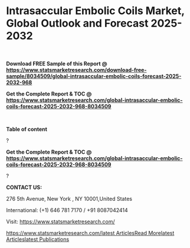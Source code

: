 <h1>Intrasaccular Embolic Coils Market, Global Outlook and Forecast 2025-2032</h1><br/><p><strong>Download FREE Sample of this Report @ <a href="https://www.statsmarketresearch.com/download-free-sample/8034509/global-intrasaccular-embolic-coils-forecast-2025-2032-968">https://www.statsmarketresearch.com/download-free-sample/8034509/global-intrasaccular-embolic-coils-forecast-2025-2032-968</a></strong></p>
 
 
 
 <div><b>Get the Complete Report & TOC @ <a href="https://www.statsmarketresearch.com/global-intrasaccular-embolic-coils-forecast-2025-2032-968-8034509">https://www.statsmarketresearch.com/global-intrasaccular-embolic-coils-forecast-2025-2032-968-8034509</a></b></div>
 
 
 
 <p><br />
 
 <b>Table of content</b></p>
 
 
 
 <p>? </p>
 
 
 
 <div><b>Get the Complete Report & TOC @ <a href="https://www.statsmarketresearch.com/global-intrasaccular-embolic-coils-forecast-2025-2032-968-8034509">https://www.statsmarketresearch.com/global-intrasaccular-embolic-coils-forecast-2025-2032-968-8034509</a></b></div>
 
 
 
 <p>? </p>
 
 
 
 <p><b>CONTACT US:</b><br />
 
 276 5th Avenue, New York , NY 10001,United States<br />
 
 International: (+1) 646 781 7170 / +91 8087042414<br />
 
 Visit: <a href="https://www.statsmarketresearch.com/">https://www.statsmarketresearch.com/</a><br />
 
 <a href="https://gyeongbokgung.com">https://www.statsmarketresearch.com/</a><a href="https://hallyeomaritime.com">latest Articles</a><a href="https://jingwansa.com">Read More</a><a href="https://nguoiviet.jp/">latest Articles</a><a href="https://www.intelmarketresearch.com/">latest Publications</a></p>
